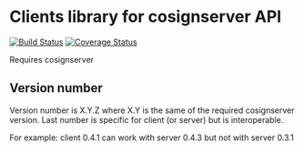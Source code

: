 # Clients library for cosignserver API
[![Build Status](https://travis-ci.org/twinwallet/cosignclient.svg?branch=master)](https://travis-ci.org/twinwallet/cosignclient)
[![Coverage Status](https://coveralls.io/repos/github/twinwallet/cosignclient/badge.svg?branch=temp)](https://coveralls.io/github/twinwallet/cosignclient?branch=temp)

Requires cosignserver 

## Version number

Version number is X.Y.Z where X.Y is the same of the required cosignserver version. Last number is specific for client (or server) but is interoperable.

For example: client 0.4.1 can work with server 0.4.3 but not with server 0.3.1 